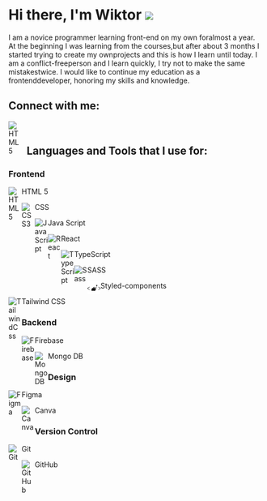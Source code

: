 # Hi there, I'm Wiktor <img src="https://raw.githubusercontent.com/MartinHeinz/MartinHeinz/master/wave.gif" width="30px">

I am a novice programmer learning front-end on my own foralmost a year. At the beginning I was learning from the courses,but after about 3 months I started trying to create my ownprojects and this is how I learn until today. I am a conflict-freeperson and I learn quickly, I try not to make the same mistakestwice. I would like to continue my education as a frontenddeveloper, honoring my skills and knowledge.
## Connect with me:

[<img align="left" alt="HTML5" width="26px" src="https://cdn.jsdelivr.net/gh/devicons/devicon/icons/linkedin/linkedin-original.svg" style="padding-right:10px;" />](https://www.linkedin.com/in/wiktorwielgusiak/)
</br>

## Languages and Tools that I use for:

### Frontend

<img align="left" alt="HTML5" width="26px" src="https://cdn.jsdelivr.net/gh/devicons/devicon/icons/html5/html5-original.svg" /> HTML 5

<img align="left" alt="CSS3" width="26px" src="https://cdn.jsdelivr.net/gh/devicons/devicon/icons/css3/css3-original.svg" /> CSS

<img align="left" alt="JavaScript" width="26px" src="https://cdn.jsdelivr.net/gh/devicons/devicon/icons/javascript/javascript-original.svg" /> Java Script

<img align="left" alt="React" width="26px" src="https://cdn.jsdelivr.net/gh/devicons/devicon/icons/react/react-original.svg" /> React

<img align="left" alt="TypeScript" width="26px" src="https://cdn.jsdelivr.net/gh/devicons/devicon/icons/typescript/typescript-original.svg" /> TypeScript

<img align="left" alt="Sass" width="26px" src="https://cdn.jsdelivr.net/gh/devicons/devicon/icons/sass/sass-original.svg" /> SASS

<img align="left" alt="StyledComponents" width="26px" src="./img/styled-components.svg" /> Styled-components

<img align="left" alt="TailwindCss" width="26px" src="https://cdn.jsdelivr.net/gh/devicons/devicon/icons/tailwindcss/tailwindcss-plain.svg" /> Tailwind CSS

### Backend

<img align="left" alt="Firebase" width="26px" src="https://cdn.jsdelivr.net/gh/devicons/devicon/icons/firebase/firebase-plain.svg" /> Firebase

<img align="left" alt="MongoDB" width="26px" src="https://cdn.jsdelivr.net/gh/devicons/devicon/icons/mongodb/mongodb-original.svg" /> Mongo DB

### Design

<img align="left" alt="Figma" width="26px" src="https://cdn.jsdelivr.net/gh/devicons/devicon/icons/figma/figma-original.svg" /> Figma

<img align="left" alt="Canva" width="26px" src="https://cdn.jsdelivr.net/gh/devicons/devicon/icons/canva/canva-original.svg" /> Canva

### Version Control

<img align="left" alt="Git" width="26px" src="https://cdn.jsdelivr.net/gh/devicons/devicon/icons/git/git-original.svg" /> Git

<img align="left" alt="GitHub" width="26px" src="https://cdn.jsdelivr.net/gh/devicons/devicon/icons/github/github-original.svg" /> GitHub
